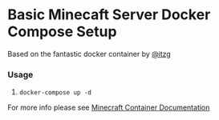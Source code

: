 # Basic Minecaft Server Docker Compose Setup

Based on the fantastic docker container by [@itzg](https://github.com/itzg)

### Usage
1. `docker-compose up -d`

For more info please see [Minecraft Container Documentation](https://github.com/itzg/docker-minecraft-server/blob/master/README.md)
